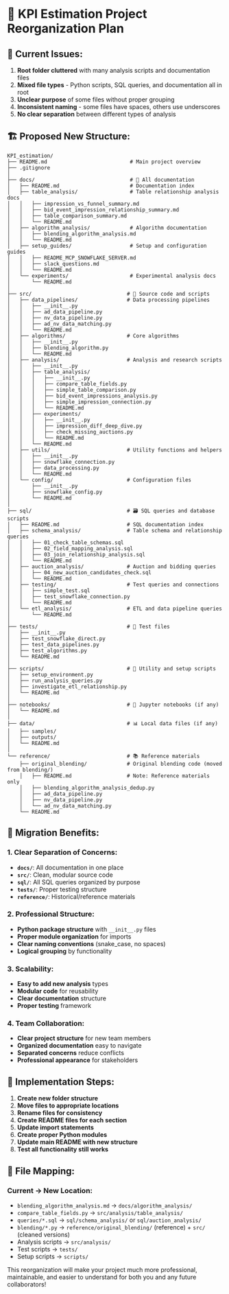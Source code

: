 # 📁 KPI Estimation Project Reorganization Plan

## 🎯 **Current Issues:**
1. **Root folder cluttered** with many analysis scripts and documentation files
2. **Mixed file types** - Python scripts, SQL queries, and documentation all in root
3. **Unclear purpose** of some files without proper grouping
4. **Inconsistent naming** - some files have spaces, others use underscores
5. **No clear separation** between different types of analysis

## 🏗️ **Proposed New Structure:**

```
KPI_estimation/
├── README.md                           # Main project overview
├── .gitignore
│
├── docs/                               # 📖 All documentation
│   ├── README.md                       # Documentation index
│   ├── table_analysis/                 # Table relationship analysis docs
│   │   ├── impression_vs_funnel_summary.md
│   │   ├── bid_event_impression_relationship_summary.md
│   │   ├── table_comparison_summary.md
│   │   └── README.md
│   ├── algorithm_analysis/             # Algorithm documentation
│   │   ├── blending_algorithm_analysis.md
│   │   └── README.md
│   ├── setup_guides/                   # Setup and configuration guides
│   │   ├── README_MCP_SNOWFLAKE_SERVER.md
│   │   ├── slack_questions.md
│   │   └── README.md
│   └── experiments/                    # Experimental analysis docs
│       └── README.md
│
├── src/                               # 🐍 Source code and scripts
│   ├── data_pipelines/                # Data processing pipelines
│   │   ├── __init__.py
│   │   ├── ad_data_pipeline.py
│   │   ├── nv_data_pipeline.py
│   │   ├── ad_nv_data_matching.py
│   │   └── README.md
│   ├── algorithms/                    # Core algorithms
│   │   ├── __init__.py
│   │   ├── blending_algorithm.py
│   │   └── README.md
│   ├── analysis/                      # Analysis and research scripts
│   │   ├── __init__.py
│   │   ├── table_analysis/
│   │   │   ├── __init__.py
│   │   │   ├── compare_table_fields.py
│   │   │   ├── simple_table_comparison.py
│   │   │   ├── bid_event_impressions_analysis.py
│   │   │   ├── simple_impression_connection.py
│   │   │   └── README.md
│   │   ├── experiments/
│   │   │   ├── __init__.py
│   │   │   ├── impression_diff_deep_dive.py
│   │   │   ├── check_missing_auctions.py
│   │   │   └── README.md
│   │   └── README.md
│   ├── utils/                         # Utility functions and helpers
│   │   ├── __init__.py
│   │   ├── snowflake_connection.py
│   │   ├── data_processing.py
│   │   └── README.md
│   └── config/                        # Configuration files
│       ├── __init__.py
│       ├── snowflake_config.py
│       └── README.md
│
├── sql/                               # 🗃️ SQL queries and database scripts
│   ├── README.md                      # SQL documentation index
│   ├── schema_analysis/               # Table schema and relationship queries
│   │   ├── 01_check_table_schemas.sql
│   │   ├── 02_field_mapping_analysis.sql
│   │   ├── 03_join_relationship_analysis.sql
│   │   └── README.md
│   ├── auction_analysis/              # Auction and bidding queries
│   │   ├── 04_new_auction_candidates_check.sql
│   │   └── README.md
│   ├── testing/                       # Test queries and connections
│   │   ├── simple_test.sql
│   │   ├── test_snowflake_connection.py
│   │   └── README.md
│   └── etl_analysis/                  # ETL and data pipeline queries
│       └── README.md
│
├── tests/                             # 🧪 Test files
│   ├── __init__.py
│   ├── test_snowflake_direct.py
│   ├── test_data_pipelines.py
│   ├── test_algorithms.py
│   └── README.md
│
├── scripts/                           # 🔧 Utility and setup scripts
│   ├── setup_environment.py
│   ├── run_analysis_queries.py
│   ├── investigate_etl_relationship.py
│   └── README.md
│
├── notebooks/                         # 📓 Jupyter notebooks (if any)
│   └── README.md
│
├── data/                              # 📊 Local data files (if any)
│   ├── samples/
│   ├── outputs/
│   └── README.md
│
└── reference/                         # 📚 Reference materials
    ├── original_blending/             # Original blending code (moved from blending/)
    │   ├── README.md                  # Note: Reference materials only
    │   ├── blending_algorithm_analysis_dedup.py
    │   ├── ad_data_pipeline.py
    │   ├── nv_data_pipeline.py
    │   └── ad_nv_data_matching.py
    └── README.md
```

## 🔄 **Migration Benefits:**

### **1. Clear Separation of Concerns:**
- **`docs/`**: All documentation in one place
- **`src/`**: Clean, modular source code
- **`sql/`**: All SQL queries organized by purpose
- **`tests/`**: Proper testing structure
- **`reference/`**: Historical/reference materials

### **2. Professional Structure:**
- **Python package structure** with `__init__.py` files
- **Proper module organization** for imports
- **Clear naming conventions** (snake_case, no spaces)
- **Logical grouping** by functionality

### **3. Scalability:**
- **Easy to add new analysis** types
- **Modular code** for reusability
- **Clear documentation** structure
- **Proper testing** framework

### **4. Team Collaboration:**
- **Clear project structure** for new team members
- **Organized documentation** easy to navigate
- **Separated concerns** reduce conflicts
- **Professional appearance** for stakeholders

## 🚀 **Implementation Steps:**

1. **Create new folder structure**
2. **Move files to appropriate locations**
3. **Rename files for consistency**
4. **Create README files for each section**
5. **Update import statements**
6. **Create proper Python modules**
7. **Update main README with new structure**
8. **Test all functionality still works**

## 📝 **File Mapping:**

### **Current → New Location:**
- `blending_algorithm_analysis.md` → `docs/algorithm_analysis/`
- `compare_table_fields.py` → `src/analysis/table_analysis/`
- `queries/*.sql` → `sql/schema_analysis/` or `sql/auction_analysis/`
- `blending/*.py` → `reference/original_blending/` (reference) + `src/` (cleaned versions)
- Analysis scripts → `src/analysis/`
- Test scripts → `tests/`
- Setup scripts → `scripts/`

This reorganization will make your project much more professional, maintainable, and easier to understand for both you and any future collaborators!